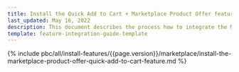 ```yaml
---
title: Install the Quick Add to Cart + Marketplace Product Offer feature
last_updated: May 16, 2022
description: This document describes the process how to integrate the Marketplace Product Offer + Quick Add to Cart feature into a Spryker project.
template: feature-integration-guide-template
---
```


{% include pbc/all/install-features/{{page.version}}/marketplace/install-the-marketplace-product-offer-quick-add-to-cart-feature.md %} <!-- To edit, see /_includes/pbc/all/install-features/202311.0/marketplace/install-the-marketplace-product-offer-quick-add-to-cart-feature.md -->
